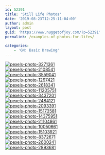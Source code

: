 ```yaml
---
id: 52391
title: 'Still Life Photos'
date: '2019-08-23T12:25:11-04:00'
author: admin
layout: post
guid: 'https://www.nuggetofjoy.com/?p=52391'
permalink: /examples-of-photos-for-lifes/

categories:
    - 'GN: Basic Drawing'
---
```

[![pexels-photo-3271361](https://image-control-storage.s3.amazonaws.com/2019/08/23122324/pexels-photo-3271361.jpg)](https://image-control-storage.s3.amazonaws.com/2019/08/23122324/pexels-photo-3271361.jpg)  
[![pexels-photo-2108541](https://image-control-storage.s3.amazonaws.com/2019/08/23122326/pexels-photo-2108541.jpg)](https://image-control-storage.s3.amazonaws.com/2019/08/23122326/pexels-photo-2108541.jpg)  
[![pexels-photo-3559041](https://image-control-storage.s3.amazonaws.com/2019/08/23122328/pexels-photo-3559041.jpg)](https://image-control-storage.s3.amazonaws.com/2019/08/23122328/pexels-photo-3559041.jpg)  
[![pexels-photo-1297421](https://image-control-storage.s3.amazonaws.com/2019/08/23122330/pexels-photo-1297421.jpg)](https://image-control-storage.s3.amazonaws.com/2019/08/23122330/pexels-photo-1297421.jpg)  
[![pexels-photo-2618341](https://image-control-storage.s3.amazonaws.com/2019/08/23122332/pexels-photo-2618341.jpg)](https://image-control-storage.s3.amazonaws.com/2019/08/23122332/pexels-photo-2618341.jpg)  
[![pexels-photo-11205751](https://image-control-storage.s3.amazonaws.com/2019/08/23122334/pexels-photo-11205751.jpg)](https://image-control-storage.s3.amazonaws.com/2019/08/23122334/pexels-photo-11205751.jpg)  
[![pexels-photo-3437201](https://image-control-storage.s3.amazonaws.com/2019/08/23122336/pexels-photo-3437201.jpg)](https://image-control-storage.s3.amazonaws.com/2019/08/23122336/pexels-photo-3437201.jpg)  
[![pexels-photo-2484121](https://image-control-storage.s3.amazonaws.com/2019/08/23122338/pexels-photo-2484121.jpg)](https://image-control-storage.s3.amazonaws.com/2019/08/23122338/pexels-photo-2484121.jpg)  
[![pexels-photo-2093391](https://image-control-storage.s3.amazonaws.com/2019/08/23122339/pexels-photo-2093391.jpg)](https://image-control-storage.s3.amazonaws.com/2019/08/23122339/pexels-photo-2093391.jpg)  
[![pexels-photo-15173581](https://image-control-storage.s3.amazonaws.com/2019/08/23122341/pexels-photo-15173581.jpg)](https://image-control-storage.s3.amazonaws.com/2019/08/23122341/pexels-photo-15173581.jpg)  
[![pexels-photo-14375951](https://image-control-storage.s3.amazonaws.com/2019/08/23122343/pexels-photo-14375951.jpg)](https://image-control-storage.s3.amazonaws.com/2019/08/23122343/pexels-photo-14375951.jpg)  
[![pexels-photo-21104861](https://image-control-storage.s3.amazonaws.com/2019/08/23122345/pexels-photo-21104861.jpg)](https://image-control-storage.s3.amazonaws.com/2019/08/23122345/pexels-photo-21104861.jpg)  
[![pexels-photo-10050661](https://image-control-storage.s3.amazonaws.com/2019/08/23122347/pexels-photo-10050661.jpg)](https://image-control-storage.s3.amazonaws.com/2019/08/23122347/pexels-photo-10050661.jpg)  
[![pexels-photo-15103921](https://image-control-storage.s3.amazonaws.com/2019/08/23122349/pexels-photo-15103921.jpg)](https://image-control-storage.s3.amazonaws.com/2019/08/23122349/pexels-photo-15103921.jpg)  
[![pexels-photo-8372671](https://image-control-storage.s3.amazonaws.com/2019/08/23122351/pexels-photo-8372671.jpg)](https://image-control-storage.s3.amazonaws.com/2019/08/23122351/pexels-photo-8372671.jpg)  
[![pexels-photo-2600241](https://image-control-storage.s3.amazonaws.com/2019/08/23122353/pexels-photo-2600241.jpg)](https://image-control-storage.s3.amazonaws.com/2019/08/23122353/pexels-photo-2600241.jpg)  
[![pexels-photo-2893681](https://image-control-storage.s3.amazonaws.com/2019/08/23122355/pexels-photo-2893681.jpg)](https://image-control-storage.s3.amazonaws.com/2019/08/23122355/pexels-photo-2893681.jpg)
